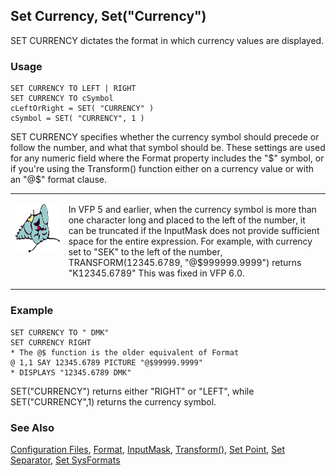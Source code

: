 ## Set Currency, Set("Currency")

SET CURRENCY dictates the format in which currency values are displayed.

### Usage

```foxpro
SET CURRENCY TO LEFT | RIGHT
SET CURRENCY TO cSymbol
cLeftOrRight = SET( "CURRENCY" )
cSymbol = SET( "CURRENCY", 1 )
```

SET CURRENCY specifies whether the currency symbol should precede or follow the number, and what that symbol should be. These settings are used for any numeric field where the Format property includes the "$" symbol, or if you're using the Transform() function either on a currency value or with an "@$" format clause.

<table>
<tr>
  <td width="17%" valign="top">
<p><img width="95" height="78" src="fixbug1.gif">
  </td>
  <td width=83%>
  <p>In VFP 5 and earlier, when the currency symbol is more than one character long and placed to the left of the number, it can be truncated if the InputMask does not provide sufficient space for the entire expression. For example, with currency set to &quot;SEK&quot; to the left of the number, TRANSFORM(12345.6789, &quot;@$999999.9999&quot;) returns &quot;K12345.6789&quot; This was fixed in VFP 6.0.</p>
  </td>
 </tr>
</table>

### Example

```foxpro
SET CURRENCY TO " DMK"
SET CURRENCY RIGHT
* The @$ function is the older equivalent of Format
@ 1,1 SAY 12345.6789 PICTURE "@$99999.9999"
* DISPLAYS "12345.6789 DMK"
```

SET("CURRENCY") returns either "RIGHT" or "LEFT", while SET("CURRENCY",1) returns the currency symbol.

### See Also

[Configuration Files](s4g322.md), [Format](s4g312.md), [InputMask](s4g311.md), [Transform()](s4g025.md), [Set Point](s4g451.md), [Set Separator](s4g451.md), [Set SysFormats](s4g692.md)